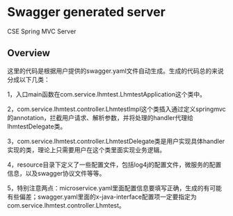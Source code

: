 # Swagger generated server

CSE Spring MVC Server


## Overview
这里的代码是根据用户提供的swagger.yaml文件自动生成。生成的代码总的来说分成以下几类：

1，入口main函数在com.service.lhmtest.LhmtestApplication这个类中。

2，com.service.lhmtest.controller.LhmtestImpl这个类插入通过定义springmvc的annotation，拦截用户请求、解析参数，并将处理的handler代理给lhmtestDelegate类。

3，com.service.lhmtest.controller.LhmtestDelegate类是用户实现具体handler实现的类，理论上只需要用户在这个类里面实现业务逻辑。


4，resource目录下定义了一些配置文件，包括log4j的配置文件，微服务的配置信息，以及swagger协议文件等等。

5，特别注意两点：microservice.yaml里面配置信息要填写正确，生成的有可能有些偏差；swagger.yaml里面的x-java-interface配置项一定要指定为com.service.lhmtest.controller.Lhmtest。
